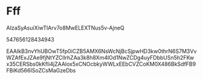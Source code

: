 # Fff

AIzaSyAsuiXiwTIArv7o8MwELEXTNus5v-AjneQ

547656128434943

EAAIkB3nvYhUBOwT5fp0iCZB5AMX6NsWcNjBcSjpwHD3kw0thrN6S7M3VvWZAfExJZAe9fjNtYZCllrhZAa3k8h8Xm4lOd1NwZCDg4uyFDbbUSn5h2FKwx35CERSbs0kKfli4jZAAlox5xCNOcbkyWWLxEEbCVZCoKM0X486BkSdfFB9FBiKd566ISoZCsMaGzeDbs
